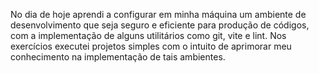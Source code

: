 No dia de hoje aprendi a configurar em minha máquina um ambiente de desenvolvimento que seja seguro e eficiente para produção de códigos, com a implementação de alguns utilitários como git, vite e lint. Nos exercícios executei projetos simples com o intuito de aprimorar meu conhecimento na implementação de tais ambientes.